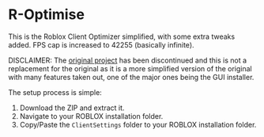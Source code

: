 # R-Optimise

This is the Roblox Client Optimizer simplified, with some extra tweaks added. FPS cap is increased to 42255 (basically infinite).

DISCLAIMER: The <a href="https://github.com/L8X/Roblox-Client-Optimizer.git/">original project</a> has been discontinued and this is not a replacement for the original as it is a more simplified version of the original with many features taken out, one of the major ones being the GUI installer.

The setup process is simple:

1. Download the ZIP and extract it.
2. Navigate to your ROBLOX installation folder.
3. Copy/Paste the <code>ClientSettings</code> folder to your ROBLOX installation folder.
